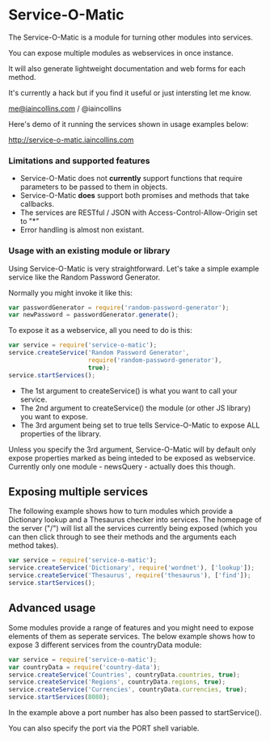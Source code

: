 Service-O-Matic
=========

The Service-O-Matic is a module for turning other modules into services.

You can expose multiple modules as webservices in once instance.

It will also generate lightweight documentation and web forms for each method.

It's currently a hack but if you find it useful or just intersting let me know.

me@iaincollins.com / @iaincollins

Here's demo of it running the services shown in usage examples below:

http://service-o-matic.iaincollins.com

### Limitations and supported features

* Service-O-Matic does not **currently** support functions that require parameters to be passed to them in objects.
* Service-O-Matic **does** support both promises and methods that take callbacks.
* The services are RESTful / JSON with Access-Control-Allow-Origin set to "*"
* Error handling is almost non existant.

### Usage with an existing module or library

Using Service-O-Matic is very straightforward. Let's take a simple example
service like the Random Password Generator.

Normally you might invoke it like this:
``` javascript
var passwordGenerator = require('random-password-generator');
var newPassword = passwordGenerator.generate();
```

To expose it as a webservice, all you need to do is this:

``` javascript
var service = require('service-o-matic');
service.createService('Random Password Generator',
                      require('random-password-generator'),
                      true);
service.startServices();
```

* The 1st argument to createService() is what you want to call your service.
* The 2nd argument to createService() the module (or other JS library) you want to expose.
* The 3rd argument being set to true tells Service-O-Matic to expose ALL properties of the library.

Unless you specify the 3rd argument, Service-O-Matic will by default only expose
properties marked as being inteded to be exposed as webservice. Currently only
one module - newsQuery - actually does this though.

## Exposing multiple services

The following example shows how to turn modules which provide a Dictionary 
lookup and a Thesaurus checker into services. The homepage of the server ("/")
will list all the services currently being exposed (which you can then click
through to see their methods and the arguments each method takes).

``` javascript
var service = require('service-o-matic');
service.createService('Dictionary', require('wordnet'), ['lookup']);
service.createService('Thesaurus', require('thesaurus'), ['find']);
service.startServices();
```

## Advanced usage

Some modules provide a range of features and you might need to expose elements 
of them as seperate services. The below example shows how to expose 3 different
services from the countryData module:

``` javascript
var service = require('service-o-matic');
var countryData = require('country-data');
service.createService('Countries', countryData.countries, true);
service.createService('Regions', countryData.regions, true);
service.createService('Currencies', countryData.currencies, true);
service.startServices(8080);
```

In the example above a port number has also been passed to startService().

You can also specify the port via the PORT shell variable.